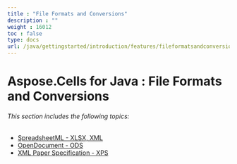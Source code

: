 ```yaml
---
title : "File Formats and Conversions" 
description : "" 
weight : 16012 
toc : false
type: docs
url: /java/gettingstarted/introduction/features/fileformatsandconversions/
---
```


# Aspose.Cells for Java : File Formats and Conversions


###### This section includes the following topics:  

*   [SpreadsheetML - XLSX, XML](https://docs2.aspose.com/cells/java/gettingstarted/introduction/features/fileformatsandconversions/spreadsheetml+-+xlsx+xml)
*   [OpenDocument - ODS](https://docs2.aspose.com/cells/java/gettingstarted/introduction/features/fileformatsandconversions/opendocument+-+ods)
*   [XML Paper Specification - XPS](https://docs2.aspose.com/cells/java/gettingstarted/introduction/features/fileformatsandconversions/xml+paper+specification+-+xps)

